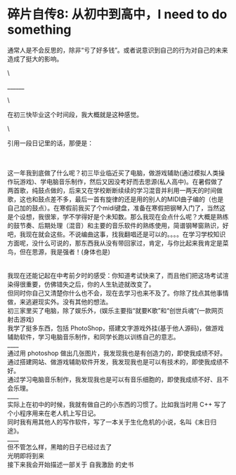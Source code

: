 # 碎片自传8: 从初中到高中，I need to do something

通常人是不会反思的，除非“亏了好多钱”。或者说意识到自己的行为对自己的未来造成了挺大的影响。

\


\_\_\_\_\_\_

\


在初三快毕业这个时间段，我大概就是这种感觉。

\


引用一段日记里的话，那便是：

\
\
这一年我到底做了什么呢？初三毕业临近买了电脑，做游戏辅助(通过模拟人类操作玩游戏)、学电脑音乐制作，然后又因没考好而去思源(私人高中)。在暑假做了两首歌，纯鼓点做的，后来又在学校断断续续的学习混音并利用一两天的时间做歌，这也和鼓点差不多，最后一首有旋律的还是用的别人的MIDI曲子编的（也是自己加的鼓点）。在寒假前我买了个midi键盘，准备在寒假把钢琴入门了，当然这是个设想，我很笨，学不学得好是个未知数。那么我现在会点什么呢？大概是熟练的鼓节奏、后期处理（混音）和主要的音乐软件的熟练使用，简谱钢琴窗熟识，好吧，我现在就会这些。不说编曲这事，找我翻唱还是可以的。。。。在学习学校知识方面呢，没什么可说的，那东西我从没有带回家过，肯定，与你比起来我肯定是菜鸟，但在思源，我是强者！(身体也是)\
\
\
我现在还能记起在中考前夕时的感受：你知道考试快来了，而且他们把这场考试渲染得很重要，仿佛错失之后，你的人生轨迹就改变了。\
但同时你自己又清楚你什么也不会，现在去学习也来不及了。你除了找点其他事情做，来逃避现实外。没有其他的想法。\
初三家里买了电脑，除了娱乐外，(娱乐主要指“就要K歌”和“创世兵魂”(一款网页射击游戏)\
我学了挺多东西，包括 PhotoShop，搭建文字游戏外挂(基于他人源码)，做游戏辅助软件，学习电脑音乐制作，和同学长跑以训练自己的意志。\
\_\_\_\_\
通过用 photoshop 做出几张图片，我发现我也是有创造力的，即使我成绩不好。\
通过搭建网站、做游戏辅助软件开发，我发现我也是可以有技术的，即使我成绩不好。\
通过学习电脑音乐制作，我发现我也是可以有音乐细胞的，即使我成绩不好、且不会乐理。\
\_\_\_\_\
实际上在初中的时候，我就有做自己的小东西的习惯了。比如我当时用 C++ 写了个小程序用来在老人机上写日记。\
同时我有用其他人的写作软件，写了一本关于生化危机的小说，名叫《末日归途》。\
\_\_\_\_\
但不管怎么样，黑暗的日子已经过去了\
光明即将到来\
接下来我会开始描述一部关于 自我激励 的史书
